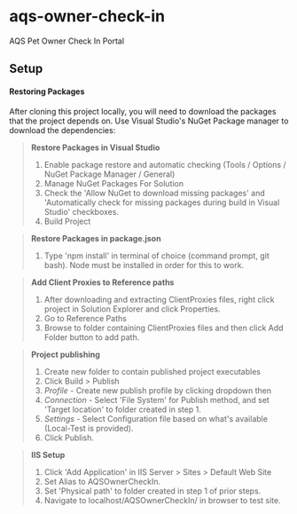 # aqs-owner-check-in
AQS Pet Owner Check In Portal

Setup
-------------

#### Restoring Packages

After cloning this project locally, you will need to download the packages that the project depends on. Use Visual Studio's NuGet Package manager to download the dependencies:

> **Restore Packages in Visual Studio**
> 
> 1. Enable package restore and automatic checking (Tools / Options / NuGet Package Manager / General)
> 2. Manage NuGet Packages For Solution
> 3. Check the 'Allow NuGet to download missing packages' and 'Automatically check for missing packages during build in Visual Studio' checkboxes.
> 4. Build Project

> **Restore Packages in package.json**
> 
> 1. Type 'npm install' in terminal of choice (command prompt, git bash). Node must be installed in order for this to work. 

> **Add Client Proxies to Reference paths**
>
> 1. After downloading and extracting ClientProxies files, right click project in Solution Explorer and click Properties.
> 2. Go to Reference Paths
> 3. Browse to folder containing ClientProxies files and then click Add Folder button to add path.

> **Project publishing**
>
> 1. Create new folder to contain published project executables
> 2. Click Build > Publish
> 3. *Profile* - Create new publish profile by clicking dropdown then <New Profile...>
> 4. *Connection* - Select 'File System' for Publish method, and set 'Target location' to folder created in step 1.
> 5. *Settings* - Select Configuration file based on what's available (Local-Test is provided).
> 6. Click Publish.

> **IIS Setup**
>
> 1. Click 'Add Application' in IIS Server > Sites > Default Web Site
> 2. Set Alias to AQSOwnerCheckIn.
> 3. Set 'Physical path' to folder created in step 1 of prior steps.
> 4. Navigate to localhost/AQSOwnerCheckIn/ in browser to test site.
```
